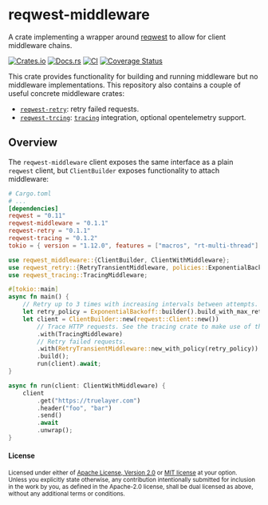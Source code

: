 # reqwest-middleware

A crate implementing a wrapper around [reqwest](https://crates.io/crates/reqwest)
to allow for client middleware chains.

[![Crates.io](https://img.shields.io/crates/v/reqwest-middleware.svg)](https://crates.io/crates/reqwest-middleware)
[![Docs.rs](https://docs.rs/reqwest-middleware/badge.svg)](https://docs.rs/reqwest-middleware)
[![CI](https://github.com/TrueLayer/reqwest-middleware/workflows/CI/badge.svg)](https://github.com/TrueLayer/reqwest-middleware/actions)
[![Coverage Status](https://coveralls.io/repos/github/TrueLayer/reqwest-middleware/badge.svg?branch=main&t=YKhONc)](https://coveralls.io/github/TrueLayer/reqwest-middleware?branch=main)

This crate provides functionality for building and running middleware but no middleware
implementations. This repository also contains a couple of useful concrete middleware crates:

* [`reqwest-retry`](https://crates.io/crates/reqwest-retry): retry failed requests.
* [`reqwest-trcing`](https://crates.io/crates/reqwest-tracing):
  [`tracing`](https://crates.io/crates/tracing) integration, optional opentelemetry support.

## Overview

The `reqwest-middleware` client exposes the same interface as a plain `reqwest` client, but
`ClientBuilder` exposes functionality to attach middleware:

```toml
# Cargo.toml
# ...
[dependencies]
reqwest = "0.11"
reqwest-middleware = "0.1.1"
reqwest-retry = "0.1.1"
reqwest-tracing = "0.1.2"
tokio = { version = "1.12.0", features = ["macros", "rt-multi-thread"] }
```

```rust
use reqwest_middleware::{ClientBuilder, ClientWithMiddleware};
use reqwest_retry::{RetryTransientMiddleware, policies::ExponentialBackoff};
use reqwest_tracing::TracingMiddleware;

#[tokio::main]
async fn main() {
    // Retry up to 3 times with increasing intervals between attempts.
    let retry_policy = ExponentialBackoff::builder().build_with_max_retries(3);
    let client = ClientBuilder::new(reqwest::Client::new())
        // Trace HTTP requests. See the tracing crate to make use of these traces.
        .with(TracingMiddleware)
        // Retry failed requests.
        .with(RetryTransientMiddleware::new_with_policy(retry_policy))
        .build();
        run(client).await;
}

async fn run(client: ClientWithMiddleware) {
    client
        .get("https://truelayer.com")
        .header("foo", "bar")
        .send()
        .await
        .unwrap();
}
```

#### License

<sup>
Licensed under either of <a href="LICENSE-APACHE">Apache License, Version
2.0</a> or <a href="LICENSE-MIT">MIT license</a> at your option.
</sup>

<br>

<sub>
Unless you explicitly state otherwise, any contribution intentionally submitted
for inclusion in the work by you, as defined in the Apache-2.0 license, shall be
dual licensed as above, without any additional terms or conditions.
</sub>

